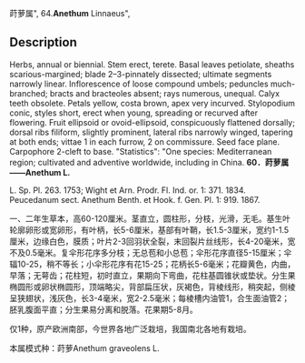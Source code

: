 莳萝属",
64.**Anethum** Linnaeus",

## Description
Herbs, annual or biennial. Stem erect, terete. Basal leaves petiolate, sheaths scarious-margined; blade 2–3-pinnately dissected; ultimate segments narrowly linear. Inflorescence of loose compound umbels; peduncles much-branched; bracts and bracteoles absent; rays numerous, unequal. Calyx teeth obsolete. Petals yellow, costa brown, apex very incurved. Stylopodium conic, styles short, erect when young, spreading or recurved after flowering. Fruit ellipsoid or ovoid-ellipsoid, conspicuously flattened dorsally; dorsal ribs filiform, slightly prominent, lateral ribs narrowly winged, tapering at both ends; vittae 1 in each furrow, 2 on commissure. Seed face plane. Carpophore 2-cleft to base.
  "Statistics": "One species: Mediterranean region; cultivated and adventive worldwide, including in China.
**60．莳萝属——Anethum L.**

L. Sp. Pl. 263. 1753; Wight et Arn. Prodr. Fl. Ind. or. 1: 371. 1834. Peucedanum sect. Anethum Benth. et Hook. f. Gen. Pl. 1: 919. 1867.

一、二年生草本，高60-120厘米。茎直立，圆柱形，分枝，光滑，无毛。基生叶轮廓卵形或宽卵形，有叶柄，长5-6厘米，基部有叶鞘，长1.5-3厘米，宽约1-1.5厘米，边缘白色，膜质；叶片2-3回羽状全裂，末回裂片丝线形，长4-20毫米，宽不及0.5毫米。复伞形花序多分枝；无总苞和小总苞；伞形花序直径5-15厘米；伞辐10-25，稍不等长；小伞形花序有花15-25；花柄长5-6毫米；花瓣黄色，内曲，早落；无萼齿；花柱短，初时直立，果期向下弯曲，花柱基圆锥状或垫状。分生果椭圆形或卵状椭圆形，顶端略尖，背部扁压状，灰褐色，背棱线形，稍突起，侧棱呈狭翅状，浅灰色，长3-4毫米，宽2-2.5毫米；每棱槽内油管1，合生面油管2；胚乳腹面平直；分生果易分离和脱落。花果期5-8月。

仅1种，原产欧洲南部，今世界各地广泛栽培，我国南北各地有栽培。

本属模式种：莳萝Anethum graveolens L.
